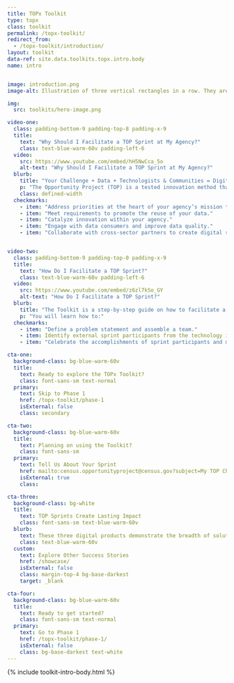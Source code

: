 ```yaml
---
title: TOPx Toolkit
type: topx
class: toolkit
permalink: /topx-toolkit/
redirect_from:
  - /topx-toolkit/introduction/
layout: toolkit
data-ref: site.data.toolkits.topx.intro.body
name: intro


image: introduction.png
image-alt: Illustration of three vertical rectangles in a row. They are red, yellow, and blue.

img:
  src: toolkits/hero-image.png

video-one:
  class: padding-bottom-9 padding-top-8 padding-x-9
  title:
    text: "Why Should I Facilitate a TOP Sprint at My Agency?"
    class: text-blue-warm-60v padding-left-6
  video:
    src: https://www.youtube.com/embed/hH5NwCca_5o
    alt-text: "Why Should I Facilitate a TOP Sprint at My Agency?"
  blurb:
    title: "Your Challenge + Data + Technologists & Communities = Digital Products That Solve Real-World Problems"
    p: "The Opportunity Project (TOP) is a tested innovation method that helps federal agencies rapidly and creatively solve problems. The resources in this Toolkit enable you to use the TOP sprint model to:"
    class: defined-width
  checkmarks:
    - item: "Address priorities at the heart of your agency’s mission that require data and innovation."
    - item: "Meet requirements to promote the reuse of your data."
    - item: "Catalyze innovation within your agency."
    - item: "Engage with data consumers and improve data quality."
    - item: "Collaborate with cross-sector partners to create digital solutions."


video-two:
  class: padding-bottom-9 padding-top-0 padding-x-9
  title:
    text: "How Do I Facilitate a TOP Sprint?"
    class: text-blue-warm-60v padding-left-6
  video:
    src: https://www.youtube.com/embed/z6zl7kSo_GY
    alt-text: "How Do I Facilitate a TOP Sprint?"
  blurb:
    title: "The Toolkit is a step-by-step guide on how to facilitate a TOP sprint."
    p: "You will learn how to:"
  checkmarks:
    - item: "Define a problem statement and assemble a team."
    - item: Identify external sprint participants from the technology industry and more, and then lead the sprint process."
    - item: "Celebrate the accomplishments of sprint participants and measure results."

cta-one:
  background-class: bg-blue-warm-60v
  title:
    text: Ready to explore the TOPx Toolkit?
    class: font-sans-sm text-normal
  primary:
    text: Skip to Phase 1
    href: /topx-toolkit/phase-1
    isExternal: false
    class: secondary

cta-two:
  background-class: bg-blue-warm-60v
  title:
    text: Planning on using the Toolkit?
    class: font-sans-sm
  primary:
    text: Tell Us About Your Sprint
    href: mailto:census.opportunityproject@census.gov?subject=My TOP Challenge
    isExternal: true
    class:

cta-three:
  background-class: bg-white
  title:
    text: TOP Sprints Create Lasting Impact
    class: font-sans-sm text-blue-warm-60v
  blurb:
    text: These three digital products demonstrate the breadth of solutions that noteworthy tech teams from civil society and industry develop during TOP sprints to address national challenges. All still in use, these tools empower meaningful investment using data-driven insights, and helped the federal offices leading the sprint to address mission-critical priorities.
    class: text-blue-warm-60v
  custom:
    text: Explore Other Success Stories
    href: /showcase/
    isExternal: false
    class: margin-top-4 bg-base-darkest
    target: _blank

cta-four:
  background-class: bg-blue-warm-60v
  title:
    text: Ready to get started?
    class: font-sans-sm text-normal
  primary:
    text: Go to Phase 1
    href: /topx-toolkit/phase-1/
    isExternal: false
    class: bg-base-darkest text-white
---
```



{% include toolkit-intro-body.html %}
